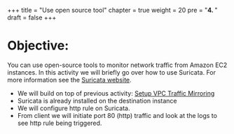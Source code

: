 +++
title = "Use open source tool"
chapter = true
weight = 20
pre = "<b>4. </b>"
draft = false
+++

# Objective:

You can use open-source tools to monitor network traffic from Amazon EC2 instances. In this activity we will briefly go over how to use Suricata. For more information see the [Suricata website](https://suricata-ids.org/).

* We will build on top of previous activity: [Setup VPC Traffic Mirroring](/030_module1/)
* Suricata is already installed on the destination instance
* We will configure http rule on Suricata.
* From client we will initiate port 80 (http) traffic and look at the logs to see http rule being triggered.
